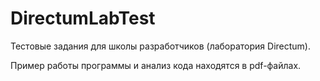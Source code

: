 # DirectumLabTest
 Тестовые задания для школы разработчиков (лаборатория Directum).
 
 Пример работы программы и анализ кода находятся в pdf-файлах.
